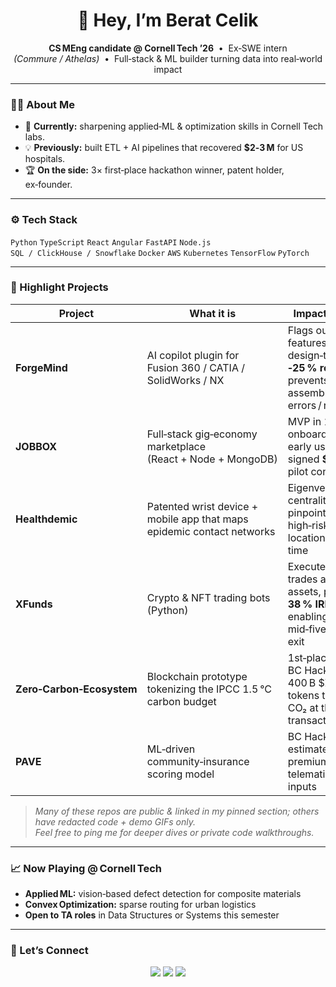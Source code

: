 <!-- README.md for github.com/beratcelik1  -->
<h1 align="center">👋 Hey, I’m Berat Celik</h1>

<p align="center">
  <b>CS MEng candidate @ Cornell Tech ’26</b> &nbsp;•&nbsp;
  Ex‑SWE intern <em>(Commure / Athelas)</em> &nbsp;•&nbsp;
  Full‑stack & ML builder turning data into real‑world impact
</p>

---

### 🧑‍💻 About&nbsp;Me
- 🔭 **Currently:** sharpening applied‑ML & optimization skills in Cornell Tech labs.  
- 💡 **Previously:** built ETL + AI pipelines that recovered **$2‑3 M** for US hospitals.  
- 🏆 **On the side:** 3× first‑place hackathon winner, patent holder, ex‑founder.

---

### ⚙️ Tech Stack
`Python` `TypeScript` `React` `Angular` `FastAPI` `Node.js`  
`SQL / ClickHouse / Snowflake` `Docker` `AWS` `Kubernetes` `TensorFlow` `PyTorch`

---

### 🚀 Highlight Projects
| Project | What it is | Impact / status |
|---------|------------|-----------------|
| **ForgeMind** | AI copilot plugin for Fusion 360 / CATIA / SolidWorks / NX | Flags out‑of‑spec features at design‑time → **‑25 % rework**, prevents 10+ assembly errors / release |
| **JOBBOX** | Full‑stack gig‑economy marketplace (React + Node + MongoDB) | MVP in 10 weeks; onboarded 50+ early users and signed **$15 K** in pilot contracts |
| **Healthdemic** | Patented wrist device + mobile app that maps epidemic contact networks | Eigenvector / Katz centrality model pinpoints high‑risk locations in real time |
| **XFunds** | Crypto & NFT trading bots (Python) | Executed 2,500+ trades across 15 assets, posting **38 % IRR** and enabling a mid‑five‑figure exit |
| **Zero‑Carbon‑Ecosystem** | Blockchain prototype tokenizing the IPCC 1.5 °C carbon budget | 1st‑place at BC Hacks; issues 400 B $ZCARB tokens that price CO₂ at the transaction level |
| **PAVE** | ML‑driven community‑insurance scoring model | BC Hacks finalist; estimates risk & premiums from telematics‑style inputs |

> _Many of these repos are public & linked in my pinned section; others have redacted code + demo GIFs only._  
> _Feel free to ping me for deeper dives or private code walkthroughs._

---

### 📈 Now Playing @ Cornell Tech
- **Applied ML:** vision‑based defect detection for composite materials  
- **Convex Optimization:** sparse routing for urban logistics  
- **Open to TA roles** in Data Structures or Systems this semester

---

### 🤝 Let’s Connect
<p align="center">
  <a href="mailto:bc729@cornell.edu"><img src="https://img.shields.io/badge/email-bc729%40cornell.edu-red?style=flat-square&logo=gmail"></a>
  <a href="https://www.linkedin.com/in/beratcelik1"><img src="https://img.shields.io/badge/LinkedIn-beratcelik1-blue?style=flat-square&logo=linkedin"></a>
  <a href="https://github.com/beratcelik1"><img src="https://img.shields.io/badge/GitHub-beratcelik1-%23121011?style=flat-square&logo=github"></a>
</p>
